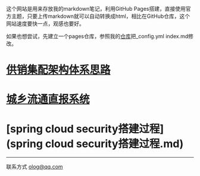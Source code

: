 这个网站是用来存放我的markdown笔记，利用GitHub Pages搭建，直接使用官方主题，只要上传markdown就可以自动转换成html，相比在GitHub仓库，这个网站速度要快一点，观感也要好。

如果也想尝试，先建立一个pages仓库，参照我的[仓库](https://github.com/zzcoop/zzcoop.github.io)把_config.yml index.md修改。



# [供销集配架构体系思路](供销集配体系架构.md)

# [城乡流通直报系统](城乡流通直报系统.md)

# [spring cloud security搭建过程](spring cloud security搭建过程.md)







---

联系方式 olog@qq.com

